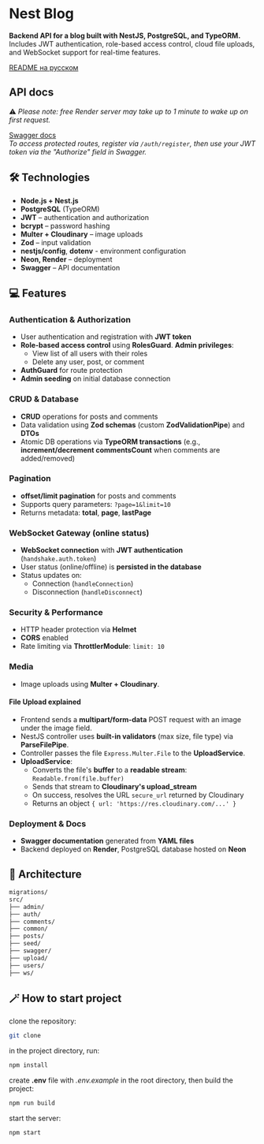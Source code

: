 # Nest Blog

**Backend API for a blog built with NestJS, PostgreSQL, and TypeORM.** Includes JWT authentication, role-based access control, cloud file uploads, and WebSocket support for real-time features.

[README на русском](./README.ru.md)

## API docs

⚠️ _Please note: free Render server may take up to 1 minute to wake up on first request._

[Swagger docs](https://nest-blog-7ygh.onrender.com/docs)  
_To access protected routes, register via `/auth/register`, then use your JWT token via the "Authorize" field in Swagger._

## 🛠️ Technologies

- **Node.js + Nest.js**
- **PostgreSQL** (TypeORM)
- **JWT** – authentication and authorization
- **bcrypt** – password hashing
- **Multer + Cloudinary** – image uploads
- **Zod** – input validation
- **nestjs/config**, **dotenv** - environment configuration
- **Neon, Render** – deployment
- **Swagger** – API documentation

## 💻 Features

### Authentication & Authorization

- User authentication and registration with **JWT token**
- **Role-based access control** using **RolesGuard**. **Admin privileges**:
  - View list of all users with their roles
  - Delete any user, post, or comment
- **AuthGuard** for route protection
- **Admin seeding** on initial database connection

### CRUD & Database

- **CRUD** operations for posts and comments
- Data validation using **Zod schemas** (custom **ZodValidationPipe**) and **DTOs**
- Atomic DB operations via **TypeORM transactions** (e.g., **increment/decrement commentsCount** when comments are added/removed)

### Pagination

- **offset/limit pagination** for posts and comments
- Supports query parameters: `?page=1&limit=10`
- Returns metadata: **total**, **page**, **lastPage**

### WebSocket Gateway (online status)

- **WebSocket connection** with **JWT authentication** (`handshake.auth.token`)
- User status (online/offline) is **persisted in the database**
- Status updates on:
  - Connection (`handleConnection`)
  - Disconnection (`handleDisconnect`)

### Security & Performance

- HTTP header protection via **Helmet**
- **CORS** enabled
- Rate limiting via **ThrottlerModule**: `limit: 10`

### Мedia

- Image uploads using **Multer + Cloudinary**.

#### File Upload explained

- Frontend sends a **multipart/form-data** POST request with an image under the image field.
- NestJS controller uses **built-in validators** (max size, file type) via **ParseFilePipe**.
- Controller passes the file `Express.Multer.File` to the **UploadService**.
- **UploadService**:
  - Converts the file's **buffer** to a **readable stream**: `Readable.from(file.buffer)`
  - Sends that stream to **Cloudinary's upload_stream**
  - On success, resolves the URL `secure_url` returned by Cloudinary
  - Returns an object `{ url: 'https://res.cloudinary.com/...' }`

### Deployment & Docs

- **Swagger documentation** generated from **YAML files**
- Backend deployed on **Render**, PostgreSQL database hosted on **Neon**

## 📁 Architecture

```bash
migrations/
src/
├── admin/
├── auth/
├── comments/
├── common/
├── posts/
├── seed/
├── swagger/
├── upload/
├── users/
├── ws/
```

## 🪄 How to start project

clone the repository:

```bash
git clone
```

in the project directory, run:

```bash
npm install
```

create **.env** file with _.env.example_ in the root directory, then build the project:

```bash
npm run build
```

start the server:

```bash
npm start
```
